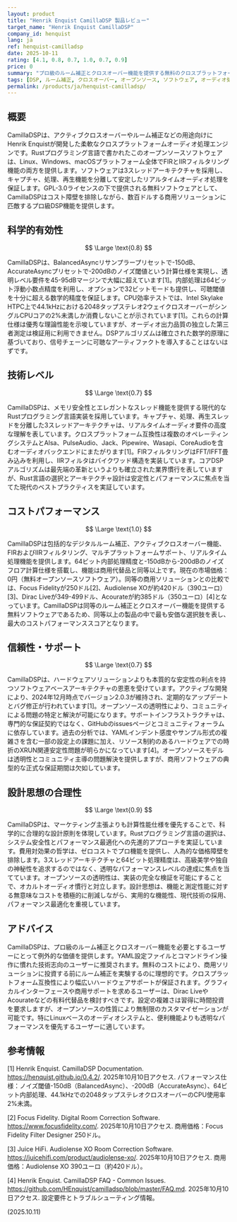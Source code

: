 ```yaml
---
layout: product
title: "Henrik Enquist CamillaDSP 製品レビュー"
target_name: "Henrik Enquist CamillaDSP"
company_id: henquist
lang: ja
ref: henquist-camilladsp
date: 2025-10-11
rating: [4.1, 0.8, 0.7, 1.0, 0.7, 0.9]
price: 0
summary: "プロ級のルーム補正とクロスオーバー機能を提供する無料のクロスプラットフォームDSPエンジン。優秀な測定性能と合理的な設計思想を実現"
tags: [DSP, ルーム補正, クロスオーバー, オープンソース, ソフトウェア, オーディオ処理]
permalink: /products/ja/henquist-camilladsp/
---
```


## 概要

CamillaDSPは、アクティブクロスオーバーやルーム補正などの用途向けにHenrik Enquistが開発した柔軟なクロスプラットフォームオーディオ処理エンジンです。Rustプログラミング言語で書かれたこのオープンソースソフトウェアは、Linux、Windows、macOSプラットフォーム全体でFIRとIIRフィルタリング機能の両方を提供します。ソフトウェアは3スレッドアーキテクチャを採用し、キャプチャ、処理、再生機能を分離して安定したリアルタイムオーディオ処理を保証します。GPL-3.0ライセンスの下で提供される無料ソフトウェアとして、CamillaDSPはコスト障壁を排除しながら、数百ドルする商用ソリューションに匹敵するプロ級DSP機能を提供します。

## 科学的有効性

$$ \Large \text{0.8} $$

CamillaDSPは、BalancedAsyncリサンプラープリセットで-150dB、AccurateAsyncプリセットで-200dBのノイズ閾値という計算仕様を実現し、透明レベル要件を45-95dBマージンで大幅に超えています[1]。内部処理は64ビット浮動小数点精度を利用し、オプションで32ビットモードも提供し、可聴閾値を十分に超える数学的精度を保証します。CPU効率テストでは、Intel Skylake HTPC上で44.1kHzにおける2048タップステレオ2ウェイクロスオーバーがシングルCPUコアの2%未満しか消費しないことが示されています[1]。これらの計算仕様は優秀な理論性能を示唆していますが、オーディオ出力品質の独立した第三者測定は検証用に利用できません。DSPアルゴリズムは確立された数学的原理に基づいており、信号チェーンに可聴なアーティファクトを導入することはないはずです。

## 技術レベル

$$ \Large \text{0.7} $$

CamillaDSPは、メモリ安全性とエレガントなスレッド機能を提供する現代的なRustプログラミング言語実装を採用しています。キャプチャ、処理、再生スレッドを分離した3スレッドアーキテクチャは、リアルタイムオーディオ要件の高度な理解を表しています。クロスプラットフォーム互換性は複数のオペレーティングシステムとAlsa、PulseAudio、Jack、Pipewire、Wasapi、CoreAudioを含むオーディオバックエンドにまたがります[1]。FIRフィルタリングはFFT/IFFT畳み込みを利用し、IIRフィルタはバイクワッド構造を実装しています。コアDSPアルゴリズムは最先端の革新というよりも確立された業界慣行を表していますが、Rust言語の選択とアーキテクチャ設計は安定性とパフォーマンスに焦点を当てた現代のベストプラクティスを実証しています。

## コストパフォーマンス

$$ \Large \text{1.0} $$

CamillaDSPは包括的なデジタルルーム補正、アクティブクロスオーバー機能、FIRおよびIIRフィルタリング、マルチプラットフォームサポート、リアルタイム処理機能を提供します。64ビット内部処理精度と-150dBから-200dBのノイズフロア計算仕様を搭載し、機能は商用代替品と同等以上です。現在の市場価格：0円（無料オープンソースソフトウェア）。同等の商用ソリューションとの比較では、Focus Fidelityが250ドル[2]、Audiolense XOが約420ドル（390ユーロ）[3]、Dirac Liveが349-499ドル、Acourateが約385ドル（350ユーロ）[4]となっています。CamillaDSPは同等のルーム補正とクロスオーバー機能を提供する無料ソフトウェアであるため、同等以上の製品の中で最も安価な選択肢を表し、最大のコストパフォーマンススコアとなります。

## 信頼性・サポート

$$ \Large \text{0.7} $$

CamillaDSPは、ハードウェアソリューションよりも本質的な安定性の利点を持つソフトウェアベースアーキテクチャの恩恵を受けています。アクティブな開発により、2024年12月時点でバージョン2.0.3が維持され、定期的なアップデートとバグ修正が行われています[1]。オープンソースの透明性により、コミュニティによる問題の特定と解決が可能になります。サポートインフラストラクチャは、専門的な保証契約ではなく、GitHubのissuesページとコミュニティフォーラムに依存しています。過去の分析では、YAMLインデント感度やサンプル形式の複雑さを含む一部の設定上の課題に加え、リソース制約のあるハードウェアでの時折のXRUN関連安定性問題が明らかになっています[4]。オープンソースモデルは透明性とコミュニティ主導の問題解決を提供しますが、商用ソフトウェアの典型的な正式な保証期間は欠如しています。

## 設計思想の合理性

$$ \Large \text{0.9} $$

CamillaDSPは、マーケティング主張よりも計算性能仕様を優先することで、科学的に合理的な設計原則を体現しています。Rustプログラミング言語の選択は、システム安全性とパフォーマンス最適化への先進的アプローチを実証しています。費用対効果の哲学は、ゼロコストでプロ機能を提供し、人為的な価格障壁を排除します。3スレッドアーキテクチャと64ビット処理精度は、高級美学や独自の神秘性を追求するのではなく、透明なパフォーマンスレベルの達成に焦点を当てています。オープンソースの透明性は、実装の完全な検証を可能にすることで、オカルトオーディオ慣行と対立します。設計思想は、機能と測定性能に対する無意味なコストを積極的に削減しながら、実用的な機能性、現代技術の採用、パフォーマンス最適化を重視しています。

## アドバイス

CamillaDSPは、プロ級のルーム補正とクロスオーバー機能を必要とするユーザーにとって例外的な価値を提供します。YAML設定ファイルとコマンドライン操作に慣れた技術志向のユーザーに推奨されます。無料のコストにより、商用ソリューションに投資する前にルーム補正を実験するのに理想的です。クロスプラットフォーム互換性により幅広いハードウェアサポートが保証されます。グラフィカルインターフェースや商用サポートを求めるユーザーは、Dirac LiveやAcourateなどの有料代替品を検討すべきです。設定の複雑さは習得に時間投資を要求しますが、オープンソースの性質により無制限のカスタマイゼーションが可能です。特にLinuxベースのオーディオシステムと、便利機能よりも透明なパフォーマンスを優先するユーザーに適しています。

## 参考情報

[1] Henrik Enquist. CamillaDSP Documentation. https://henquist.github.io/0.4.2/. 2025年10月10日アクセス. パフォーマンス仕様：ノイズ閾値-150dB（BalancedAsync）、-200dB（AccurateAsync）、64ビット内部処理、44.1kHzでの2048タップステレオクロスオーバーのCPU使用率2%未満。

[2] Focus Fidelity. Digital Room Correction Software. https://www.focusfidelity.com/. 2025年10月10日アクセス. 商用価格：Focus Fidelity Filter Designer 250ドル。

[3] Juice HiFi. Audiolense XO Room Correction Software. https://juicehifi.com/product/audiolense-xo/. 2025年10月10日アクセス. 商用価格：Audiolense XO 390ユーロ（約420ドル）。

[4] Henrik Enquist. CamillaDSP FAQ - Common Issues. https://github.com/HEnquist/camilladsp/blob/master/FAQ.md. 2025年10月10日アクセス. 設定要件とトラブルシューティング情報。

(2025.10.11)